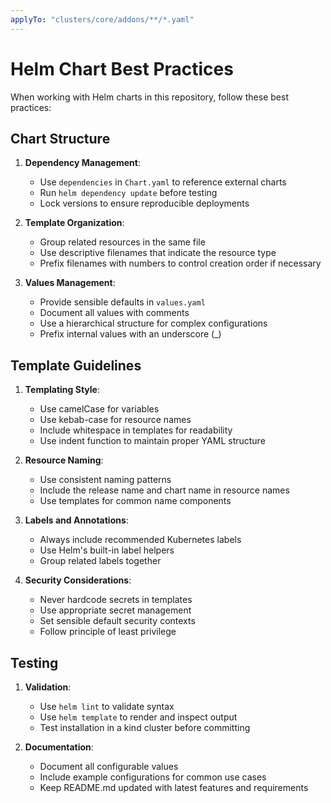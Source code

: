 ```yaml
---
applyTo: "clusters/core/addons/**/*.yaml"
---
```

# Helm Chart Best Practices

When working with Helm charts in this repository, follow these best practices:

## Chart Structure

1. **Dependency Management**:
   - Use `dependencies` in `Chart.yaml` to reference external charts
   - Run `helm dependency update` before testing
   - Lock versions to ensure reproducible deployments

2. **Template Organization**:
   - Group related resources in the same file
   - Use descriptive filenames that indicate the resource type
   - Prefix filenames with numbers to control creation order if necessary

3. **Values Management**:
   - Provide sensible defaults in `values.yaml`
   - Document all values with comments
   - Use a hierarchical structure for complex configurations
   - Prefix internal values with an underscore (_)

## Template Guidelines

1. **Templating Style**:
   - Use camelCase for variables
   - Use kebab-case for resource names
   - Include whitespace in templates for readability
   - Use indent function to maintain proper YAML structure

2. **Resource Naming**:
   - Use consistent naming patterns
   - Include the release name and chart name in resource names
   - Use templates for common name components

3. **Labels and Annotations**:
   - Always include recommended Kubernetes labels
   - Use Helm's built-in label helpers
   - Group related labels together

4. **Security Considerations**:
   - Never hardcode secrets in templates
   - Use appropriate secret management
   - Set sensible default security contexts
   - Follow principle of least privilege

## Testing

1. **Validation**:
   - Use `helm lint` to validate syntax
   - Use `helm template` to render and inspect output
   - Test installation in a kind cluster before committing

2. **Documentation**:
   - Document all configurable values
   - Include example configurations for common use cases
   - Keep README.md updated with latest features and requirements
